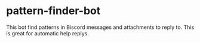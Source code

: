 # pattern-finder-bot
This bot find patterns in Biscord messages and attachments to reply to. This is great for automatic help replys.
